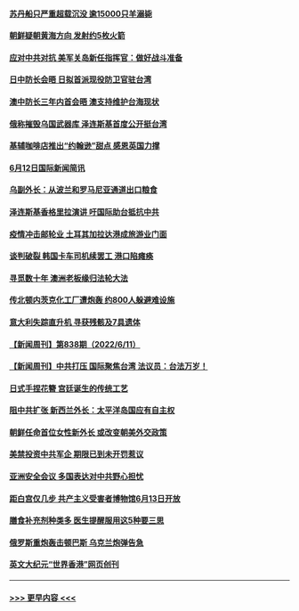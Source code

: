 #### [苏丹船只严重超载沉没 逾15000只羊溺毙](../pages/prog202/a103454215.md?t=06131451) 
#### [朝鲜疑朝黄海方向 发射约5枚火箭](../pages/prog202/a103454158.md?t=06131451) 
#### [应对中共对抗 美军关岛新任指挥官：做好战斗准备](../pages/prog202/a103453998.md?t=06131451) 
#### [日中防长会晤 日拟首派现役防卫官驻台湾](../pages/prog202/a103453999.md?t=06131451) 
#### [澳中防长三年内首会晤 澳支持维护台海现状](../pages/prog202/a103454000.md?t=06131451) 
#### [俄称摧毁乌国武器库 泽连斯基首度公开挺台湾](../pages/prog202/a103454010.md?t=06131451) 
#### [基辅咖啡店推出“约翰逊”甜点 感恩英国力撑](../pages/prog202/a103454012.md?t=06131451) 
#### [6月12日国际新闻简讯](../pages/prog202/a103453917.md?t=06131451) 
#### [乌副外长：从波兰和罗马尼亚通道出口粮食](../pages/prog202/a103453911.md?t=06131451) 
#### [泽连斯基香格里拉演讲 吁国际助台抵抗中共](../pages/prog202/a103453825.md?t=06131451) 
#### [疫情冲击邮轮业 土耳其加拉达港成旅游业门面](../pages/prog202/a103453670.md?t=06131451) 
#### [谈判破裂 韩国卡车司机续罢工 港口陷瘫痪](../pages/prog202/a103453700.md?t=06131451) 
#### [寻觅数十年 澳洲老板缘归法轮大法](../pages/prog202/a103453620.md?t=06131451) 
#### [传北顿内茨克化工厂遭炮轰 约800人躲避难设施](../pages/prog202/a103453562.md?t=06131451) 
#### [意大利失踪直升机 寻获残骸及7具遗体](../pages/prog202/a103453542.md?t=06131451) 
#### [【新闻周刊】第838期（2022/6/11）](../pages/prog202/a103453452.md?t=06131451) 
#### [【新闻周刊】中共打压 国际聚焦台湾 法议员：台法万岁！](../pages/prog202/a103453431.md?t=06131451) 
#### [日式手捏花簪 宫廷诞生的传统工艺](../pages/prog202/a103453358.md?t=06131451) 
#### [阻中共扩张 新西兰外长：太平洋岛国应有自主权](../pages/prog202/a103453352.md?t=06131451) 
#### [朝鲜任命首位女性新外长 或改变朝美外交政策](../pages/prog202/a103453350.md?t=06131451) 
#### [美禁投资中共军企 期限已到未开罚惹议](../pages/prog202/a103453186.md?t=06131451) 
#### [亚洲安全会议 多国表达对中共野心担忧](../pages/prog202/a103453195.md?t=06131451) 
#### [距白宫仅几步 共产主义受害者博物馆6月13日开放](../pages/prog202/a103453096.md?t=06131451) 
#### [膳食补充剂种类多 医生提醒服用这5种要三思](../pages/prog202/a103453088.md?t=06131451) 
#### [俄罗斯重炮轰击顿巴斯 乌克兰炮弹告急](../pages/prog202/a103453093.md?t=06131451) 
#### [英文大纪元“世界香港”网页创刊](../pages/prog202/a103453116.md?t=06131451) 

----
#### [ >>> 更早内容 <<< ](../indexes/prog202-earlier.md)
